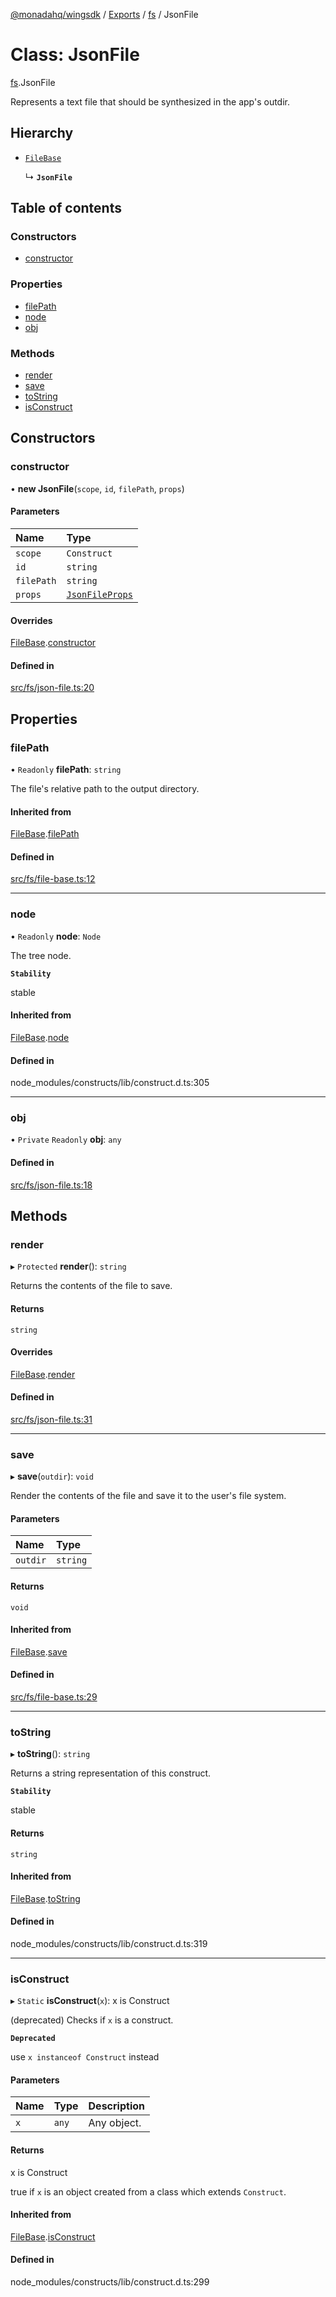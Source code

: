 [@monadahq/wingsdk](../README.md) / [Exports](../modules.md) / [fs](../modules/fs.md) / JsonFile

# Class: JsonFile

[fs](../modules/fs.md).JsonFile

Represents a text file that should be synthesized in the app's outdir.

## Hierarchy

- [`FileBase`](fs.FileBase.md)

  ↳ **`JsonFile`**

## Table of contents

### Constructors

- [constructor](fs.JsonFile.md#constructor)

### Properties

- [filePath](fs.JsonFile.md#filepath)
- [node](fs.JsonFile.md#node)
- [obj](fs.JsonFile.md#obj)

### Methods

- [render](fs.JsonFile.md#render)
- [save](fs.JsonFile.md#save)
- [toString](fs.JsonFile.md#tostring)
- [isConstruct](fs.JsonFile.md#isconstruct)

## Constructors

### constructor

• **new JsonFile**(`scope`, `id`, `filePath`, `props`)

#### Parameters

| Name | Type |
| :------ | :------ |
| `scope` | `Construct` |
| `id` | `string` |
| `filePath` | `string` |
| `props` | [`JsonFileProps`](../interfaces/fs.JsonFileProps.md) |

#### Overrides

[FileBase](fs.FileBase.md).[constructor](fs.FileBase.md#constructor)

#### Defined in

[src/fs/json-file.ts:20](https://github.com/monadahq/winglang/blob/main/libs/wingsdk/src/fs/json-file.ts#L20)

## Properties

### filePath

• `Readonly` **filePath**: `string`

The file's relative path to the output directory.

#### Inherited from

[FileBase](fs.FileBase.md).[filePath](fs.FileBase.md#filepath)

#### Defined in

[src/fs/file-base.ts:12](https://github.com/monadahq/winglang/blob/main/libs/wingsdk/src/fs/file-base.ts#L12)

___

### node

• `Readonly` **node**: `Node`

The tree node.

**`Stability`**

stable

#### Inherited from

[FileBase](fs.FileBase.md).[node](fs.FileBase.md#node)

#### Defined in

node_modules/constructs/lib/construct.d.ts:305

___

### obj

• `Private` `Readonly` **obj**: `any`

#### Defined in

[src/fs/json-file.ts:18](https://github.com/monadahq/winglang/blob/main/libs/wingsdk/src/fs/json-file.ts#L18)

## Methods

### render

▸ `Protected` **render**(): `string`

Returns the contents of the file to save.

#### Returns

`string`

#### Overrides

[FileBase](fs.FileBase.md).[render](fs.FileBase.md#render)

#### Defined in

[src/fs/json-file.ts:31](https://github.com/monadahq/winglang/blob/main/libs/wingsdk/src/fs/json-file.ts#L31)

___

### save

▸ **save**(`outdir`): `void`

Render the contents of the file and save it to the user's file system.

#### Parameters

| Name | Type |
| :------ | :------ |
| `outdir` | `string` |

#### Returns

`void`

#### Inherited from

[FileBase](fs.FileBase.md).[save](fs.FileBase.md#save)

#### Defined in

[src/fs/file-base.ts:29](https://github.com/monadahq/winglang/blob/main/libs/wingsdk/src/fs/file-base.ts#L29)

___

### toString

▸ **toString**(): `string`

Returns a string representation of this construct.

**`Stability`**

stable

#### Returns

`string`

#### Inherited from

[FileBase](fs.FileBase.md).[toString](fs.FileBase.md#tostring)

#### Defined in

node_modules/constructs/lib/construct.d.ts:319

___

### isConstruct

▸ `Static` **isConstruct**(`x`): x is Construct

(deprecated) Checks if `x` is a construct.

**`Deprecated`**

use `x instanceof Construct` instead

#### Parameters

| Name | Type | Description |
| :------ | :------ | :------ |
| `x` | `any` | Any object. |

#### Returns

x is Construct

true if `x` is an object created from a class which extends `Construct`.

#### Inherited from

[FileBase](fs.FileBase.md).[isConstruct](fs.FileBase.md#isconstruct)

#### Defined in

node_modules/constructs/lib/construct.d.ts:299
